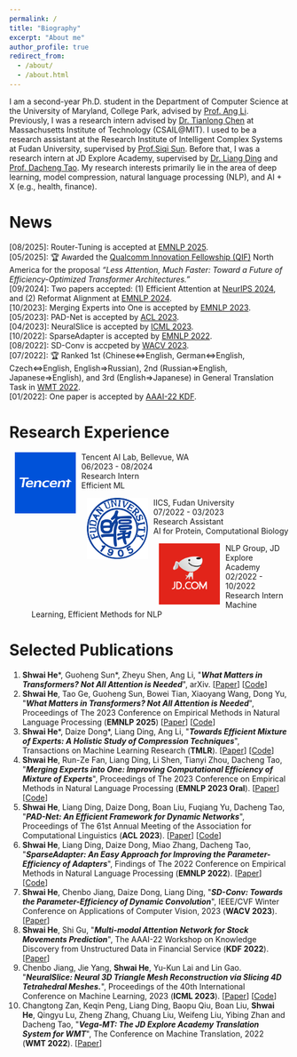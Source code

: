 ```yaml
---
permalink: /
title: "Biography"
excerpt: "About me"
author_profile: true
redirect_from: 
  - /about/
  - /about.html
---
```


I am a second-year Ph.D. student in the Department of Computer Science at the University of Maryland, College Park, advised by [Prof. Ang Li](https://www.ang-li.com/). 
Previously, I was a research intern advised by [Dr. Tianlong Chen](https://tianlong-chen.github.io/) at Massachusetts Institute of Technology (CSAIL@MIT). 
I used to be a research assistant at the Research Institute of Intelligent Complex Systems at Fudan University, supervised by [Prof.Siqi Sun](https://intersun.github.io/). 
Before that, I was a research intern at JD Explore Academy, supervised by [Dr. Liang Ding](https://openreview.net/profile?id=~Liang_Ding3) and [Prof. Dacheng Tao](https://www.ntu.edu.sg/research/faculty-directory/detail/rp02343). 
My research interests primarily lie in the area of deep learning, model compression, natural language processing (NLP), and AI + X (e.g., health, finance).

[//]: # (I start with data, models, objectives, optimization, and better adaptation to various downstream tasks to investigate how to efficiently, sufficiently, and trustworthily transfer knowledge from large-scale data to the parameters of the pre-training model.)

News
======
  \[08/2025\]: Router-Tuning is accepted at [EMNLP 2025](https://2025.emnlp.org/). \
  \[05/2025\]: 🏆 Awarded the [Qualcomm Innovation Fellowship (QIF)](https://www.qualcomm.com/research/university-relations/innovation-fellowship/2025-north-america) North America for the proposal *“Less Attention, Much Faster: Toward a Future of Efficiency-Optimized Transformer Architectures.”* \
  \[09/2024\]: Two papers accepted: (1) Efficient Attention at [NeurIPS 2024](https://neurips.cc/), and (2) Reformat Alignment at [EMNLP 2024](https://2024.emnlp.org/). \
  \[10/2023\]: Merging Experts into One is accepted by [EMNLP 2023](https://2023.emnlp.org/). \
  \[05/2023\]: PAD-Net is accepted by [ACL 2023](https://2023.aclweb.org/). \
  \[04/2023\]: NeuralSlice is accepted by [ICML 2023](https://icml.cc/). \
  \[10/2022\]: SparseAdapter is accepted by [EMNLP 2022](https://2022.emnlp.org/). \
  \[08/2022\]: SD-Conv is accpeted by [WACV 2023](https://wacv2023.thecvf.com/). \
  \[07/2022\]: 🏆 Ranked 1st (Chinese<=>English, German<=>English, Czech<=>English, English=>Russian), 2nd (Russian=>English, Japanese=>English), and 3rd (English=>Japanese) in General Translation Task in [WMT 2022](https://statmt.org/wmt22/translation-task.html). \
  \[01/2022\]: One paper is accepted by [AAAI-22 KDF](https://aaai-kdf.github.io/kdf2022/).
  

Research Experience
======
<dl><dt><img align="left" width="110" height="110" hspace="10" src="images/Tencent_logo.png" /></dt><dt> Tencent AI Lab, Bellevue, WA</dt>
<dd>06/2023 - 08/2024</dd>
<d>Research Intern </d>
<dd>Efficient ML </dd></dl>

<dl><dt><img align="left" width="110" height="110" hspace="10" src="images/FDU_Logo.png" /></dt><dt> IICS, Fudan University</dt>
<dd>07/2022 - 03/2023</dd>
<d>Research Assistant </d>
<dd>AI for Protein, Computational Biology </dd></dl>

<dl><dt><img align="left" width="110" height="110" hspace="10" src="images/JD_logo.png" /></dt><dt> NLP Group, JD Explore Academy</dt>
<dd>02/2022 - 10/2022</dd>
<d>Research Intern </d>
<dd>Machine Learning, Efficient Methods for NLP </dd></dl>



Selected Publications
======
1. __Shwai He__\*, Guoheng Sun\*, Zheyu Shen, Ang Li, 
"***What Matters in Transformers? Not All Attention is Needed***", arXiv. [[Paper](https://arxiv.org/abs/2406.15786)] [[Code](https://github.com/Shwai-He/LLM-Drop)]
2. __Shwai He__, Tao Ge, Guoheng Sun, Bowei Tian, Xiaoyang Wang, Dong Yu, 
"***What Matters in Transformers? Not All Attention is Needed***", Proceedings of The 2023 Conference on Empirical Methods in Natural Language Processing
(__EMNLP 2025__) [[Paper](https://arxiv.org/abs/2410.13184)] [[Code](https://github.com/CASE-Lab-UMD/Router-Tuning-Mixture-of-Depths)]
3. __Shwai He__\*, Daize Dong\*, Liang Ding, Ang Li, 
"***Towards Efficient Mixture of Experts: A Holistic Study of Compression Techniques***", Transactions on Machine Learning Research 
(__TMLR__). [[Paper](https://arxiv.org/abs/2406.02500)] [[Code](https://github.com/CASE-Lab-UMD/Unified-MoE-Compression)]
4. __Shwai He__, Run-Ze Fan, Liang Ding, Li Shen, Tianyi Zhou, Dacheng Tao, 
"***Merging Experts into One: Improving Computational Efficiency of Mixture of Experts***",
 Proceedings of The 2023 Conference on Empirical Methods in Natural Language Processing 
 (__EMNLP 2023 Oral__). [[Paper](https://aclanthology.org/2023.emnlp-main.907/)] [[Code](https://github.com/Shwai-He/MEO)]
5. __Shwai He__, Liang Ding, Daize Dong, Boan Liu, Fuqiang Yu, Dacheng Tao, 
"***PAD-Net: An Efficient Framework for Dynamic Networks***",
 Proceedings of The 61st Annual Meeting of the Association for Computational Linguistics (__ACL 2023__). [[Paper](https://aclanthology.org/2023.acl-long.803.pdf)] [[Code](https://github.com/Shwai-He/PAD-Net)]
6. __Shwai He__, Liang Ding, Daize Dong, Miao Zhang, Dacheng Tao, 
"***SparseAdapter: An Easy Approach for Improving the Parameter-Efficiency of Adapters***",
 Findings of The 2022 Conference on Empirical Methods in Natural Language Processing (__EMNLP 2022__). [[Paper](https://aclanthology.org/2022.findings-emnlp.160/)] [[Code](https://github.com/Shwai-He/SparseAdapter)]
7. __Shwai He__, Chenbo Jiang, Daize Dong, Liang Ding, "***SD-Conv: Towards the Parameter-Efficiency of Dynamic Convolution***", IEEE/CVF Winter Conference on Applications of Computer Vision, 2023 (__WACV 2023__). [[Paper](https://openaccess.thecvf.com/content/WACV2023/papers/He_SD-Conv_Towards_the_Parameter-Efficiency_of_Dynamic_Convolution_WACV_2023_paper.pdf)]
8. __Shwai He__, Shi Gu, "***Multi-modal Attention Network for Stock Movements Prediction***", The AAAI-22 Workshop on Knowledge Discovery from Unstructured Data in Financial Service (__KDF 2022__). [[Paper](https://aaai-kdf.github.io/kdf2022/assets/pdfs/KDF_22_paper_3.pdf)]
9. Chenbo Jiang, Jie Yang, __Shwai He__, Yu-Kun Lai and Lin Gao. "***NeuralSlice: Neural 3D Triangle Mesh Reconstruction via Slicing 4D Tetrahedral Meshes.***", Proceedings of the 40th International Conference on Machine Learning, 2023 (__ICML 2023__). [[Paper](https://proceedings.mlr.press/v202/jiang23j/jiang23j.pdf)] [[Code](https://github.com/IGLICT/NEURALSLICE)]
10. Changtong Zan, Keqin Peng, Liang Ding, Baopu Qiu, Boan Liu, __Shwai He__, Qingyu Lu, Zheng Zhang, Chuang
Liu, Weifeng Liu, Yibing Zhan and Dacheng Tao, "***Vega-MT: The JD Explore Academy Translation System for WMT***", The Conference on Machine Translation, 2022 (__WMT 2022__). [[Paper](https://aclanthology.org/2022.wmt-1.37/)] 